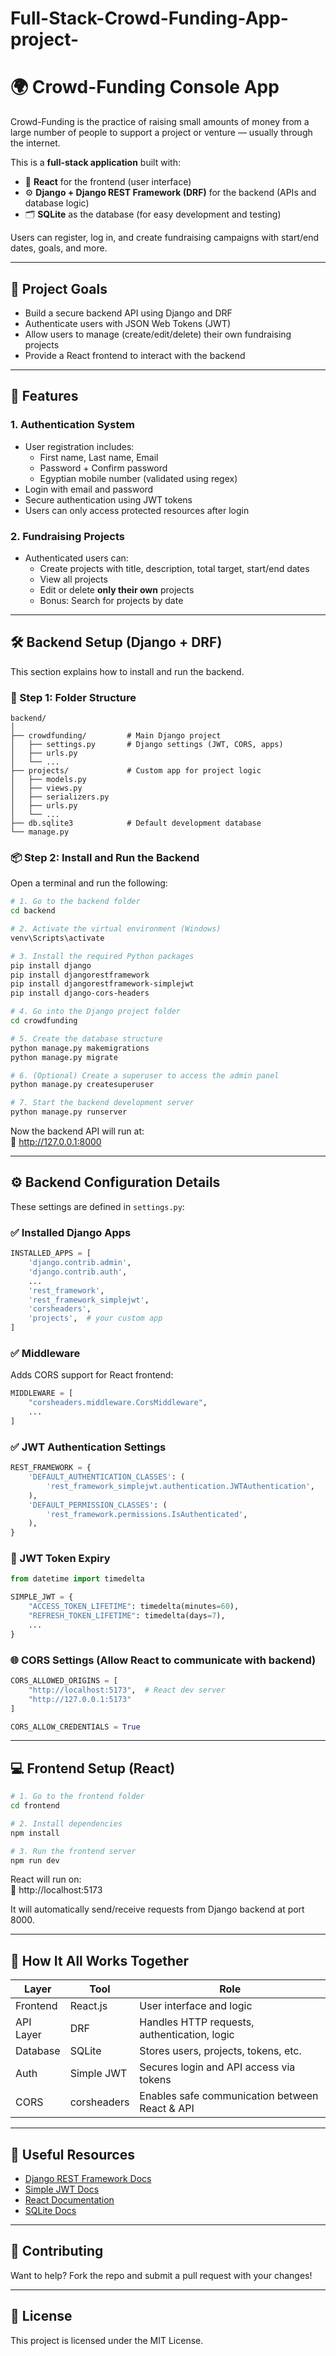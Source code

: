 # Full-Stack-Crowd-Funding-App-project-

# 🌍 Crowd-Funding Console App

Crowd-Funding is the practice of raising small amounts of money from a large number of people to support a project or venture — usually through the internet.

This is a **full-stack application** built with:
- 🧩 **React** for the frontend (user interface)
- ⚙️ **Django + Django REST Framework (DRF)** for the backend (APIs and database logic)
- 🗂️ **SQLite** as the database (for easy development and testing)

Users can register, log in, and create fundraising campaigns with start/end dates, goals, and more.

---

## 📌 Project Goals

- Build a secure backend API using Django and DRF
- Authenticate users with JSON Web Tokens (JWT)
- Allow users to manage (create/edit/delete) their own fundraising projects
- Provide a React frontend to interact with the backend

---

## 🔐 Features

### 1. Authentication System
- User registration includes:
  - First name, Last name, Email
  - Password + Confirm password
  - Egyptian mobile number (validated using regex)
- Login with email and password
- Secure authentication using JWT tokens
- Users can only access protected resources after login

### 2. Fundraising Projects
- Authenticated users can:
  - Create projects with title, description, total target, start/end dates
  - View all projects
  - Edit or delete **only their own** projects
  - Bonus: Search for projects by date

---

## 🛠️ Backend Setup (Django + DRF)

This section explains how to install and run the backend.

### 📁 Step 1: Folder Structure

```
backend/
│
├── crowdfunding/         # Main Django project
│   ├── settings.py       # Django settings (JWT, CORS, apps)
│   ├── urls.py
│   └── ...
├── projects/             # Custom app for project logic
│   ├── models.py
│   ├── views.py
│   ├── serializers.py
│   ├── urls.py
│   └── ...
├── db.sqlite3            # Default development database
└── manage.py
```

### 📦 Step 2: Install and Run the Backend

Open a terminal and run the following:

```bash
# 1. Go to the backend folder
cd backend

# 2. Activate the virtual environment (Windows)
venv\Scripts\activate

# 3. Install the required Python packages
pip install django
pip install djangorestframework
pip install djangorestframework-simplejwt
pip install django-cors-headers

# 4. Go into the Django project folder
cd crowdfunding

# 5. Create the database structure
python manage.py makemigrations
python manage.py migrate

# 6. (Optional) Create a superuser to access the admin panel
python manage.py createsuperuser

# 7. Start the backend development server
python manage.py runserver
```

Now the backend API will run at:  
📍 http://127.0.0.1:8000

---

## ⚙️ Backend Configuration Details

These settings are defined in `settings.py`:

### ✅ Installed Django Apps

```python
INSTALLED_APPS = [
    'django.contrib.admin',
    'django.contrib.auth',
    ...
    'rest_framework',
    'rest_framework_simplejwt',
    'corsheaders',
    'projects',  # your custom app
]
```

### ✅ Middleware

Adds CORS support for React frontend:

```python
MIDDLEWARE = [
    "corsheaders.middleware.CorsMiddleware",
    ...
]
```

### ✅ JWT Authentication Settings

```python
REST_FRAMEWORK = {
    'DEFAULT_AUTHENTICATION_CLASSES': (
        'rest_framework_simplejwt.authentication.JWTAuthentication',
    ),
    'DEFAULT_PERMISSION_CLASSES': (
        'rest_framework.permissions.IsAuthenticated',
    ),
}
```

### 🔐 JWT Token Expiry

```python
from datetime import timedelta

SIMPLE_JWT = {
    "ACCESS_TOKEN_LIFETIME": timedelta(minutes=60),
    "REFRESH_TOKEN_LIFETIME": timedelta(days=7),
    ...
}
```

### 🌐 CORS Settings (Allow React to communicate with backend)

```python
CORS_ALLOWED_ORIGINS = [
    "http://localhost:5173",  # React dev server
    "http://127.0.0.1:5173"
]

CORS_ALLOW_CREDENTIALS = True
```

---

## 💻 Frontend Setup (React)

```bash
# 1. Go to the frontend folder
cd frontend

# 2. Install dependencies
npm install

# 3. Run the frontend server
npm run dev
```

React will run on:  
📍 http://localhost:5173

It will automatically send/receive requests from Django backend at port 8000.

---

## 🔄 How It All Works Together

| Layer       | Tool            | Role                                            |
|-------------|-----------------|-------------------------------------------------|
| Frontend    | React.js        | User interface and logic                        |
| API Layer   | DRF             | Handles HTTP requests, authentication, logic   |
| Database    | SQLite          | Stores users, projects, tokens, etc.            |
| Auth        | Simple JWT      | Secures login and API access via tokens         |
| CORS        | corsheaders     | Enables safe communication between React & API |

---

## 🔗 Useful Resources

- [Django REST Framework Docs](https://www.django-rest-framework.org/)
- [Simple JWT Docs](https://django-rest-framework-simplejwt.readthedocs.io/)
- [React Documentation](https://reactjs.org/)
- [SQLite Docs](https://www.sqlite.org/index.html)

---

## 🤝 Contributing

Want to help? Fork the repo and submit a pull request with your changes!

---

## 📜 License

This project is licensed under the MIT License.

